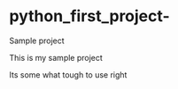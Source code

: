 # python_first_project-
Sample project

This is my sample project

Its some what tough to use right
